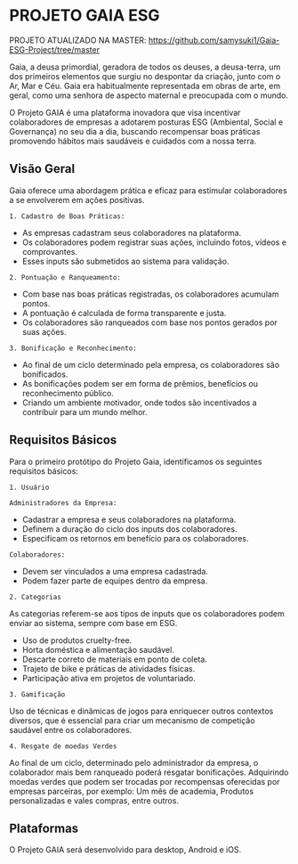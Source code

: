 # PROJETO GAIA ESG

PROJETO ATUALIZADO NA MASTER: https://github.com/samysuki1/Gaia-ESG-Project/tree/master

Gaia, a deusa primordial, geradora de todos os deuses, a deusa-terra, um dos primeiros elementos que surgiu no despontar da criação, junto com o Ar, Mar e Céu. Gaia era habitualmente representada em obras de arte, em geral, como uma senhora de aspecto maternal e preocupada com o mundo.

O Projeto GAIA é uma plataforma inovadora que visa incentivar colaboradores de empresas a adotarem posturas ESG (Ambiental, Social e Governança) no seu dia a dia, buscando recompensar boas práticas promovendo hábitos mais saudáveis e cuidados com a nossa terra.

## Visão Geral

Gaia oferece uma abordagem prática e eficaz para estimular colaboradores a se envolverem em ações positivas.

`1. Cadastro de Boas Práticas:`

- As empresas cadastram seus colaboradores na plataforma.
- Os colaboradores podem registrar suas ações, incluindo fotos, vídeos e comprovantes.
- Esses inputs são submetidos ao sistema para validação.

`2. Pontuação e Ranqueamento:`

- Com base nas boas práticas registradas, os colaboradores acumulam pontos.
- A pontuação é calculada de forma transparente e justa.
- Os colaboradores são ranqueados com base nos pontos gerados por suas ações.

`3. Bonificação e Reconhecimento:`

- Ao final de um ciclo determinado pela empresa, os colaboradores são bonificados.
- As bonificações podem ser em forma de prêmios, benefícios ou reconhecimento público.
- Criando um ambiente motivador, onde todos são incentivados a contribuir para um mundo melhor.

## Requisitos Básicos

Para o primeiro protótipo do Projeto Gaia, identificamos os seguintes requisitos básicos:

`1. Usuário`

`Administradores da Empresa:`

- Cadastrar a empresa e seus colaboradores na plataforma.
- Definem a duração do ciclo dos inputs dos colaboradores.
- Especificam os retornos em benefício para os colaboradores.

`Colaboradores:`

- Devem ser vinculados a uma empresa cadastrada.
- Podem fazer parte de equipes dentro da empresa.

`2. Categorias`

As categorias referem-se aos tipos de inputs que os colaboradores podem enviar ao sistema, sempre com base em ESG.

- Uso de produtos cruelty-free.
- Horta doméstica e alimentação saudável.
- Descarte correto de materiais em ponto de coleta.
- Trajeto de bike e práticas de atividades físicas.
- Participação ativa em projetos de voluntariado.

`3. Gamificação`

Uso de técnicas e dinâmicas de jogos para enriquecer outros contextos diversos, que é essencial para criar um mecanismo de competição saudável entre os colaboradores.

`4. Resgate de moedas Verdes`

Ao final de um ciclo, determinado pelo administrador da empresa, o colaborador mais bem ranqueado poderá resgatar bonificações.
Adquirindo moedas verdes que podem ser trocadas por recompensas oferecidas por empresas parceiras, por exemplo: Um mês de academia, Produtos personalizadas e vales compras, entre outros. 

## Plataformas

O Projeto GAIA será desenvolvido para desktop, Android e iOS. 
